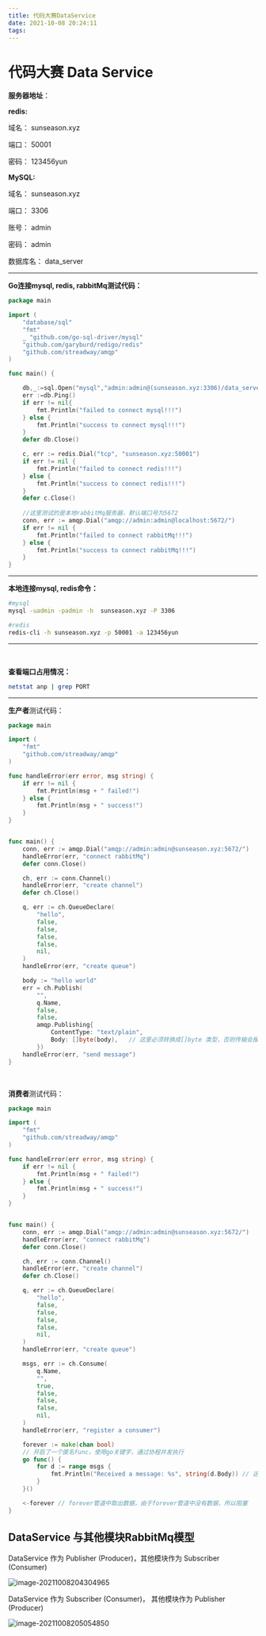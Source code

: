 ```yaml
---
title: 代码大赛DataService
date: 2021-10-08 20:24:11
tags:
---
```


# 代码大赛 Data Service



**服务器地址**：

**redis:**

域名： sunseason.xyz

端口： 50001

密码： 123456yun

**MySQL:**

域名： sunseason.xyz

端口： 3306

账号： admin

密码： admin

数据库名： data_server

---

**Go连接mysql, redis, rabbitMq测试代码：**

```go
package main

import (
    "database/sql"
    "fmt"
    _ "github.com/go-sql-driver/mysql"
    "github.com/garyburd/redigo/redis"
    "github.com/streadway/amqp"
)

func main() {

    db,_:=sql.Open("mysql","admin:admin@(sunseason.xyz:3306)/data_server")
    err :=db.Ping()
    if err != nil{
        fmt.Println("failed to connect mysql!!!")
    } else {
        fmt.Println("success to connect mysql!!!")
    }
    defer db.Close()

    c, err := redis.Dial("tcp", "sunseason.xyz:50001")
    if err != nil {
        fmt.Println("failed to connect redis!!!")
    } else {
        fmt.Println("success to connect redis!!!")
    }
    defer c.Close()
    
    //这里测试的是本地rabbitMq服务器，默认端口号为5672
    conn, err := amqp.Dial("amqp://admin:admin@localhost:5672/")
    if err != nil {
        fmt.Println("failed to connect rabbitMq!!!")
    } else {
        fmt.Println("success to connect rabbitMq!!!")
    }
}
```

---

**本地连接mysql, redis命令：**

```bash
#mysql
mysql -uadmin -padmin -h  sunseason.xyz -P 3306

#redis
redis-cli -h sunseason.xyz -p 50001 -a 123456yun
```

---

&ensp;

**查看端口占用情况：**

```bash
netstat anp | grep PORT
```



---

**生产者**测试代码：

```go
package main

import (
    "fmt"
    "github.com/streadway/amqp"
)

func handleError(err error, msg string) {
    if err != nil {
        fmt.Println(msg + " failed!")
    } else {
        fmt.Println(msg + " success!")
    }
}


func main() {
    conn, err := amqp.Dial("amqp://admin:admin@sunseason.xyz:5672/")
    handleError(err, "connect rabbitMq")
    defer conn.Close()

    ch, err := conn.Channel()
    handleError(err, "create channel")
    defer ch.Close()

    q, err := ch.QueueDeclare(
        "hello",
        false,
        false,
        false,
        false,
        nil,
    )
    handleError(err, "create queue")

    body := "hello world"
    err = ch.Publish(
        "",
        q.Name,
        false,
        false,
        amqp.Publishing{
            ContentType: "text/plain",
            Body: []byte(body),   // 这里必须转换成[]byte 类型，否则传输会报错 cannot use body (type string) as type []byte in field value，后续接收者也需将接收到的数据转换成string，否则显示的是ASCII码的数组。
        })
    handleError(err, "send message")
}

```

&ensp;

**消费者**测试代码：

```go
package main

import (
    "fmt"
    "github.com/streadway/amqp"
)

func handleError(err error, msg string) {
    if err != nil {
        fmt.Println(msg + " failed!")
    } else {
        fmt.Println(msg + " success!")
    }
}


func main() {
    conn, err := amqp.Dial("amqp://admin:admin@sunseason.xyz:5672/")
    handleError(err, "connect rabbitMq")
    defer conn.Close()

    ch, err := conn.Channel()
    handleError(err, "create channel")
    defer ch.Close()

    q, err := ch.QueueDeclare(
        "hello",
        false,
        false,
        false,
        false,
        nil,
    )
    handleError(err, "create queue")

    msgs, err := ch.Consume(
        q.Name,
        "",
        true,
        false,
        false,
        false,
        nil,
    )
    handleError(err, "register a consumer")

    forever := make(chan bool)
    // 开启了一个匿名func，使用go关键字，通过协程并发执行
    go func() {
        for d := range msgs {
            fmt.Println("Received a message: %s", string(d.Body)) // 这里记住将d.Body由ASCII码数组转换为string类型
        }
    }()

    <-forever // forever管道中取出数据，由于forever管道中没有数据，所以阻塞
}
```



## DataService 与其他模块RabbitMq模型

DataService 作为 Publisher (Producer)，其他模块作为 Subscriber (Consumer)

![image-20211008204304965](/home/ts/.config/Typora/typora-user-images/image-20211008204304965.png)

DataService 作为 Subscriber (Consumer)， 其他模块作为 Publisher (Producer)

![image-20211008205054850](/home/ts/.config/Typora/typora-user-images/image-20211008205054850.png)

